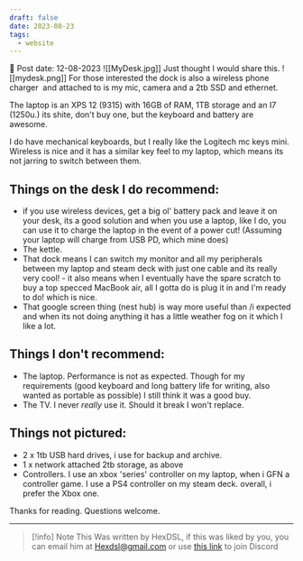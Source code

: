 ```yaml
---
draft: false
date: 2023-08-23
tags:
  - website
---
```


📆 Post date: 12-08-2023
![[MyDesk.jpg]]
Just thought I would share this.
![[mydesk.png]]
For those interested the dock is also a wireless phone charger  and attached to is my mic, camera and a 2tb SSD and ethernet.

The laptop is an XPS 12 (9315) with 16GB of RAM, 1TB storage and an I7 (1250u.) its shite, don't buy one, but the keyboard and battery are awesome.

I do have mechanical keyboards, but I really like the Logitech mc keys mini. Wireless is nice and it has a similar key feel to my laptop, which means its not jarring to switch between them.

## Things on the desk I do recommend:

- if you use wireless devices, get a big ol' battery pack and leave it on your desk, its a good solution and when you use a laptop, like I do, you can use it to charge the laptop in the event of a power cut! (Assuming your laptop will charge from USB PD, which mine does)
- The kettle.
- That dock means I can switch my monitor and all my peripherals between my laptop and steam deck with just one cable and its really very cool! - it also means when I eventually have the spare scratch to buy a top specced MacBook air, all I gotta do is plug it in and I'm ready to do! which is nice.
- That google screen thing (nest hub) is way more useful than /i expected and when its not doing anything it has a little weather fog on it which I like a lot.

## Things I don't recommend:

- The laptop. Performance is not as expected. Though for my requirements (good keyboard and long battery life for writing, also wanted as portable as possible) I still think it was a good buy.
- The TV. I never _really_ use it. Should it break I won't replace.

## Things not pictured:

- 2 x 1tb USB hard drives, i use for backup and archive.
- 1 x network attached 2tb storage, as above
- Controllers. I use an xbox 'series' controller on my laptop, when i GFN a controller game. I use a PS4 controller on my steam deck. overall, i prefer the Xbox one.

Thanks for reading. Questions welcome.

---

> [!info] Note
> This Was written by HexDSL, if this was liked by you, you can email him at [Hexdsl@gmail.com](mailto:hexdsl@gmail.com) or use [this link](https://discord.hexdsl.com) to join Discord

